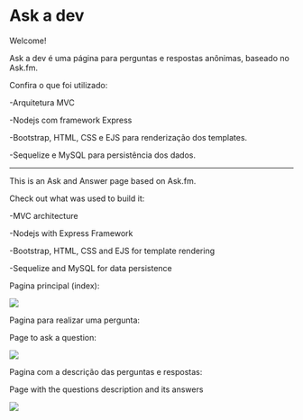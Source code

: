 # **Ask a dev**

Welcome! 

Ask a dev é uma página para perguntas e respostas anônimas, baseado no Ask.fm.

Confira o que foi utilizado:

-Arquitetura MVC

-Nodejs com framework Express

-Bootstrap, HTML, CSS e EJS para renderização dos templates.

-Sequelize e MySQL para persistência dos dados. 

--------------------------------------------------------------------------------------------------------------------------------

This is an Ask and Answer page based on Ask.fm.

Check out what was used to build it:

-MVC architecture

-Nodejs with Express Framework

-Bootstrap, HTML, CSS and EJS for template rendering

-Sequelize and MySQL for data persistence



Pagina principal (index):

![](C:\Users\l.aprigio.da.silva\Desktop\index.png)



Pagina para realizar uma pergunta:

Page to ask a question:

![](C:\Users\l.aprigio.da.silva\Desktop\perguntar.png)



Pagina com a descrição das perguntas e respostas:

Page with the questions description and its answers

![](C:\Users\l.aprigio.da.silva\Desktop\perguntas.png)